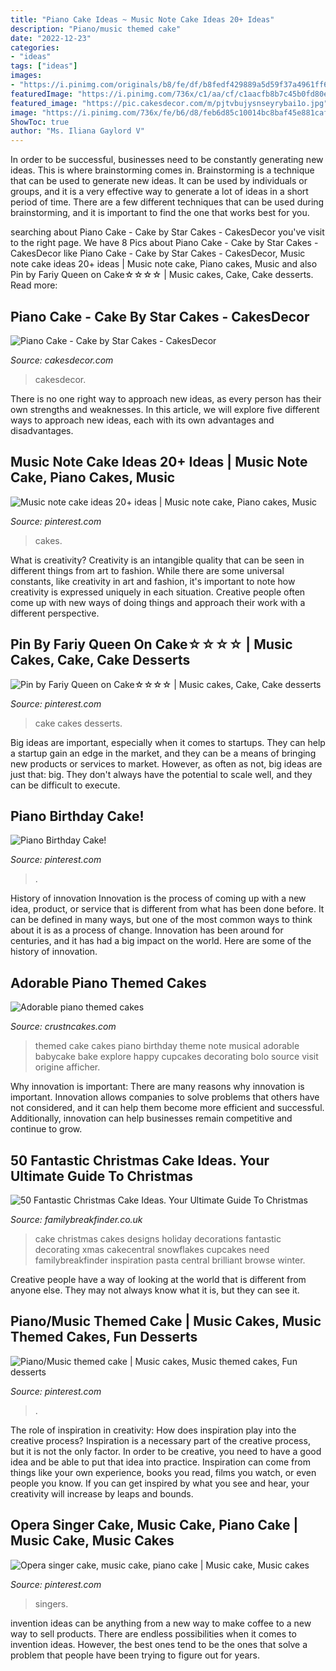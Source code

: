 ```yaml
---
title: "Piano Cake Ideas ~ Music Note Cake Ideas 20+ Ideas"
description: "Piano/music themed cake"
date: "2022-12-23"
categories:
- "ideas"
tags: ["ideas"]
images:
- "https://i.pinimg.com/originals/b8/fe/df/b8fedf429889a5d59f37a4961ff6915c.jpg"
featuredImage: "https://i.pinimg.com/736x/c1/aa/cf/c1aacfb8b7c45b0fd80e2516581f068a.jpg"
featured_image: "https://pic.cakesdecor.com/m/pjtvbujysnseyrybai1o.jpg"
image: "https://i.pinimg.com/736x/fe/b6/d8/feb6d85c10014bc8baf45e881caf1190.jpg"
ShowToc: true
author: "Ms. Iliana Gaylord V"
---
```



In order to be successful, businesses need to be constantly generating new ideas. This is where brainstorming comes in. Brainstorming is a technique that can be used to generate new ideas. It can be used by individuals or groups, and it is a very effective way to generate a lot of ideas in a short period of time. There are a few different techniques that can be used during brainstorming, and it is important to find the one that works best for you.

	

		
searching about Piano Cake - Cake by Star Cakes - CakesDecor you've visit to the right page. We have 8 Pics about Piano Cake - Cake by Star Cakes - CakesDecor like Piano Cake - Cake by Star Cakes - CakesDecor, Music note cake ideas 20+ ideas | Music note cake, Piano cakes, Music and also Pin by Fariy Queen on Cake☆☆☆☆ | Music cakes, Cake, Cake desserts. Read more:
		
    
## Piano Cake - Cake By Star Cakes - CakesDecor

<img loading=lazy src="https://pic.cakesdecor.com/m/pjtvbujysnseyrybai1o.jpg" onerror="this.onerror=null;this.src='https://tse3.mm.bing.net/th?id=OIP.vyzHuYDiWzxR4XZmVdvIsQHaHH&amp;pid=15.1';" alt="Piano Cake - Cake by Star Cakes - CakesDecor">

_Source: cakesdecor.com_

>cakesdecor. 

	

There is no one right way to approach new ideas, as every person has their own strengths and weaknesses. In this article, we will explore five different ways to approach new ideas, each with its own advantages and disadvantages.

    
## Music Note Cake Ideas 20+ Ideas | Music Note Cake, Piano Cakes, Music

<img loading=lazy src="https://i.pinimg.com/736x/c1/aa/cf/c1aacfb8b7c45b0fd80e2516581f068a.jpg" onerror="this.onerror=null;this.src='https://tse2.mm.bing.net/th?id=OIP.It-kulIi7nu7W5D_KFvrLAAAAA&amp;pid=15.1';" alt="Music note cake ideas 20+ ideas | Music note cake, Piano cakes, Music">

_Source: pinterest.com_

>cakes. 

	

What is creativity?
Creativity is an intangible quality that can be seen in different things from art to fashion. While there are some universal constants, like creativity in art and fashion, it's important to note how creativity is expressed uniquely in each situation. Creative people often come up with new ways of doing things and approach their work with a different perspective.

    
## Pin By Fariy Queen On Cake☆☆☆☆ | Music Cakes, Cake, Cake Desserts

<img loading=lazy src="https://i.pinimg.com/originals/21/09/61/21096188db66ab3b35164cd12016ccc0.jpg" onerror="this.onerror=null;this.src='https://tse1.mm.bing.net/th?id=OIP.GHFZpK1YERPwYN8lCgspTAAAAA&amp;pid=15.1';" alt="Pin by Fariy Queen on Cake☆☆☆☆ | Music cakes, Cake, Cake desserts">

_Source: pinterest.com_

>cake cakes desserts. 

	

Big ideas are important, especially when it comes to startups. They can help a startup gain an edge in the market, and they can be a means of bringing new products or services to market. However, as often as not, big ideas are just that: big. They don't always have the potential to scale well, and they can be difficult to execute.

    
## Piano Birthday Cake!

<img loading=lazy src="https://i.pinimg.com/originals/d7/85/36/d7853643eb482c648c3459ebd959bcf6.jpg" onerror="this.onerror=null;this.src='https://tse1.mm.bing.net/th?id=OIP.2D91-4Yj-4PJQ3BrnkbjaAHaJ4&amp;pid=15.1';" alt="Piano Birthday Cake!">

_Source: pinterest.com_

>. 

	

History of innovation
Innovation is the process of coming up with a new idea, product, or service that is different from what has been done before. It can be defined in many ways, but one of the most common ways to think about it is as a process of change. Innovation has been around for centuries, and it has had a big impact on the world. Here are some of the history of innovation.

    
## Adorable Piano Themed Cakes

<img loading=lazy src="http://www.crustncakes.com/blog/wp-content/uploads/2017/02/5c789437fafd1b720e4e358068183369.jpg" onerror="this.onerror=null;this.src='https://tse3.mm.bing.net/th?id=OIP.rKdsQni4X7gMiHajqSFKXgHaKE&amp;pid=15.1';" alt="Adorable piano themed cakes">

_Source: crustncakes.com_

>themed cake cakes piano birthday theme note musical adorable babycake bake explore happy cupcakes decorating bolo source visit origine afficher. 

	

Why innovation is important:
There are many reasons why innovation is important. Innovation allows companies to solve problems that others have not considered, and it can help them become more efficient and successful. Additionally, innovation can help businesses remain competitive and continue to grow.

    
## 50 Fantastic Christmas Cake Ideas. Your Ultimate Guide To Christmas

<img loading=lazy src="http://familybreakfinder.co.uk/wp-content/uploads/2013/12/Snowflakes.jpeg" onerror="this.onerror=null;this.src='https://tse4.mm.bing.net/th?id=OIP.olj1k6yvRSSxutlU8slKywHaJ4&amp;pid=15.1';" alt="50 Fantastic Christmas Cake Ideas. Your Ultimate Guide To Christmas">

_Source: familybreakfinder.co.uk_

>cake christmas cakes designs holiday decorations fantastic decorating xmas cakecentral snowflakes cupcakes need familybreakfinder inspiration pasta central brilliant browse winter. 

	

Creative people have a way of looking at the world that is different from anyone else. They may not always know what it is, but they can see it.

    
## Piano/Music Themed Cake | Music Cakes, Music Themed Cakes, Fun Desserts

<img loading=lazy src="https://i.pinimg.com/originals/b8/fe/df/b8fedf429889a5d59f37a4961ff6915c.jpg" onerror="this.onerror=null;this.src='https://tse2.mm.bing.net/th?id=OIP.MIpQQnoINSP_SEPBC0grhAHaKT&amp;pid=15.1';" alt="Piano/Music themed cake | Music cakes, Music themed cakes, Fun desserts">

_Source: pinterest.com_

>. 

	

The role of inspiration in creativity: How does inspiration play into the creative process?
Inspiration is a necessary part of the creative process, but it is not the only factor. In order to be creative, you need to have a good idea and be able to put that idea into practice. Inspiration can come from things like your own experience, books you read, films you watch, or even people you know. If you can get inspired by what you see and hear, your creativity will increase by leaps and bounds.

    
## Opera Singer Cake, Music Cake, Piano Cake | Music Cake, Music Cakes

<img loading=lazy src="https://i.pinimg.com/736x/fe/b6/d8/feb6d85c10014bc8baf45e881caf1190.jpg" onerror="this.onerror=null;this.src='https://tse2.mm.bing.net/th?id=OIP.UdhoUckizopaMmmuV7mBeAHaHa&amp;pid=15.1';" alt="Opera singer cake, music cake, piano cake | Music cake, Music cakes">

_Source: pinterest.com_

>singers. 

	

invention ideas can be anything from a new way to make coffee to a new way to sell products. There are endless possibilities when it comes to invention ideas. However, the best ones tend to be the ones that solve a problem that people have been trying to figure out for years.


